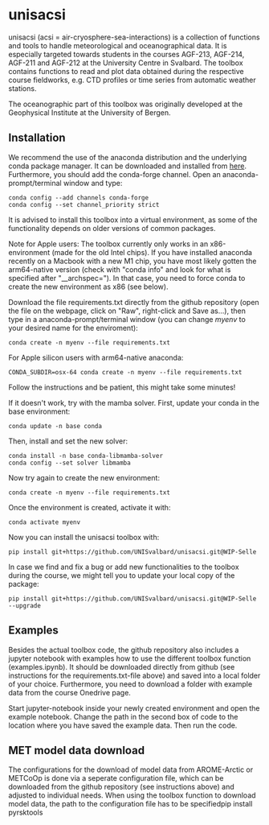 # unisacsi

unisacsi (acsi = air-cryosphere-sea-interactions) is a collection of functions and tools to handle meteorological and oceanographical data. It is especially targeted towards students in the courses AGF-213, AGF-214, AGF-211 and AGF-212 at the University Centre in Svalbard. The toolbox contains functions to read and plot data obtained during the respective course fieldworks, e.g. CTD profiles or time series from automatic weather stations.

The oceanographic part of this toolbox was originally developed at the Geophysical Institute at the University of Bergen.

## Installation

We recommend the use of the anaconda distribution and the underlying conda package manager. It can be downloaded and installed from [here](https://www.anaconda.com/products/distribution). Furthermore, you should add the conda-forge channel. Open an anaconda-prompt/terminal window and type:

```
conda config --add channels conda-forge
conda config --set channel_priority strict
```

It is advised to install this toolbox into a virtual environment, as some of the functionality depends on older versions of common packages.

Note for Apple users: The toolbox currently only works in an x86-environment (made for the old Intel chips). If you have installed anaconda recently on a Macbook with a new M1 chip, you have most likely gotten the arm64-native version (check with "conda info" and look for what is specified after "__archspec="). In that case, you need to force conda to create the new environment as x86 (see below).

Download the file requirements.txt directly from the github repository (open the file on the webpage, click on "Raw", right-click and Save as...), then type in a anaconda-prompt/terminal window (you can change *myenv* to your desired name for the enviroment):

```
conda create -n myenv --file requirements.txt
```

For Apple silicon users with arm64-native anaconda:

```
CONDA_SUBDIR=osx-64 conda create -n myenv --file requirements.txt
```

Follow the instructions and be patient, this might take some minutes!

If it doesn't work, try with the mamba solver. First, update your conda in the base environment:

```
conda update -n base conda
```

Then, install and set the new solver:

```
conda install -n base conda-libmamba-solver
conda config --set solver libmamba
```

Now try again to create the new environment:

```
conda create -n myenv --file requirements.txt
```

Once the environment is created, activate it with:

```
conda activate myenv
```

Now you can install the unisacsi toolbox with:

```
pip install git+https://github.com/UNISvalbard/unisacsi.git@WIP-Selle
```

In case we find and fix a bug or add new functionalities to the toolbox during the course, we might tell you to update your local copy of the package:

```
pip install git+https://github.com/UNISvalbard/unisacsi.git@WIP-Selle --upgrade
```

## Examples

Besides the actual toolbox code, the github repository also includes a jupyter notebook with examples how to use the different toolbox function (examples.ipynb). It should be downloaded directly from github (see instructions for the requirements.txt-file above) and saved into a local folder of your choice. Furthermore, you need to download a folder with example data from the course Onedrive page.

Start jupyter-notebook inside your newly created environment and open the example notebook. Change the path in the second box of code to the location where you have saved the example data. Then run the code.

## MET model data download

The configurations for the download of model data from AROME-Arctic or METCoOp is done via a seperate configuration file, which can be downloaded from the github repository (see instructions above) and adjusted to individual needs. When using the toolbox function to download model data, the path to the configuration file has to be specifiedpip install pyrsktools
